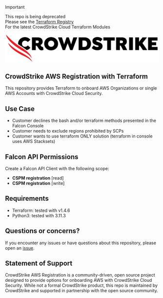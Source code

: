 > [!IMPORTANT]
> This repo is being deprecated  
> Please see the [Terraform Registry](https://registry.terraform.io/modules/CrowdStrike/cloud-registration/aws/latest)  
> For the latest CrowdStrike Cloud Terraform Modules  

![](https://raw.githubusercontent.com/CrowdStrike/falconpy/main/docs/asset/cs-logo.png)

## CrowdStrike AWS Registration with Terraform

This repository provides Terraform to onboard AWS Organizations or single AWS Accounts with CrowdStrike Cloud Security.

## Use Case
- Customer declines the bash and/or terraform methods presented in the Falcon Console
- Customer needs to exclude regions prohibited by SCPs
- Customer wants to use terraform ONLY solution (terraform in console uses AWS Stacksets)

Falcon API Permissions
----------------------

Create a Falcon API Client with the following scope:
* **CSPM registration** [read]
* **CSPM registration** [write]

Requirements
------------

- Terraform: tested with v1.4.6
- Python3: tested with 3.11.3

## Questions or concerns?

If you encounter any issues or have questions about this repository, please open an [issue](https://github.com/CrowdStrike/cloud-aws-registration-terraform/issues/new/choose).

## Statement of Support

CrowdStrike AWS Registration is a community-driven, open source project designed to provide options for onboarding AWS with CrowdStrike Cloud Security. While not a formal CrowdStrike product, this repo is maintained by CrowdStrike and supported in partnership with the open source community.